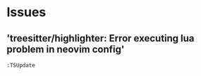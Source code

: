 # Issues

## 'treesitter/highlighter: Error executing lua problem in neovim config'

```
:TSUpdate 
```
